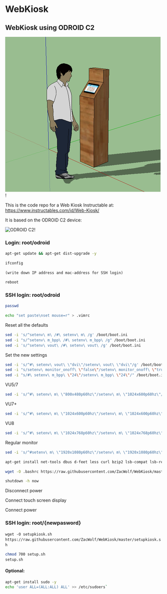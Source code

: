 # WebKiosk
## WebKiosk using ODROID C2
![Web Kiosk](images/kiosk.png)!

This is the code repo for a Web Kiosk Instructable at:
https://www.instructables.com/id/Web-Kiosk/

It is based on the ODROID C2 device:

![ODROID C2](images/c2.png)!

### Login: root/odroid

```bash
apt-get update && apt-get dist-upgrade -y
```

```bash
ifconfig
```
	(write down IP address and mac-address for SSH login)

```bash
reboot
```

### SSH login: root/odroid
```bash
passwd
```

```bash
echo "set paste\nset mouse=r" > .vimrc
```

Reset all the defaults

```bash
sed -i 's/^setenv\ m\ /#\ setenv\ m\ /g' /boot/boot.ini
sed -i "s/^setenv\ m_bpp\ /#\ setenv\ m_bpp\ /g" /boot/boot.ini
sed -i 's/^setenv\ vout\ /#\ setenv\ vout\ /g' /boot/boot.ini
```

Set the new settings

```bash
sed -i 's/^#\ setenv\ vout\ \"dvi\"/setenv\ vout\ \"dvi\"/g' /boot/boot.ini
sed -i "s/setenv\ monitor_onoff\ \"false\"/setenv\ monitor_onoff\ \"true\"/" /boot/boot.ini
sed -i "s/#\ setenv\ m_bpp\ \"24\"/setenv\ m_bpp\ \"24\"/" /boot/boot.ini
```

VU5/7
```bash
sed -i 's/^#\ setenv\ m\ \"800x480p60hz\"/setenv\ m\ \"1024x600p60hz\"/g' /boot/boot.ini
```

VU7+
```bash
sed -i 's/^#\ setenv\ m\ \"1024x600p60hz\"/setenv\ m\ \"1024x600p60hz\"/g' /boot/boot.ini
```

VU8
```bash
sed -i 's/^#\ setenv\ m\ \"1024x768p60hz\"/setenv\ m\ \"1024x768p60hz\"/g' /boot/boot.ini
```

Regular monitor

```bash
sed -i 's/^#setenv\ m\ \"1920x1080p60hz\"/setenv\ m\ \"1920x1080p60hz\"/g' /boot/boot.ini
```

 
```bash
apt-get install net-tools dbus d-feet less curl bzip2 lsb-compat lsb-release fortune fortunes -y
```

```bash
wget -O .bashrc https://raw.githubusercontent.com/ZacWolf/WebKiosk/master/.bashrc
```

```bash
shutdown -h now
```

Disconnect power

Connect touch screen display

Connect power

### SSH login: root/{newpasword}

`wget -O setupkiosk.sh https://raw.githubusercontent.com/ZacWolf/WebKiosk/master/setupkiosk.sh`

```bash
chmod 700 setup.sh
setup.sh
```


#### Optional:

```bash
apt-get install sudo -y
echo 'user ALL=(ALL:ALL) ALL' >> /etc/sudoers`